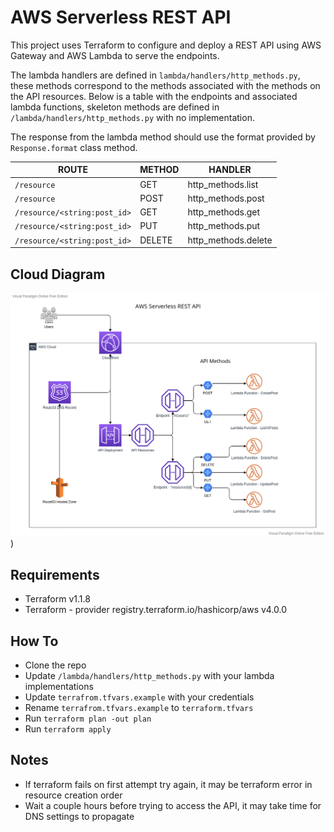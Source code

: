# AWS Serverless REST API

This project uses Terraform to configure and deploy a REST API using AWS Gateway and AWS Lambda to serve the endpoints.

The lambda handlers are defined in `lambda/handlers/http_methods.py`, these methods correspond to the methods associated with the methods on the API resources. Below is a table with the endpoints and associated lambda functions, skeleton methods are defined in `/lambda/handlers/http_methods.py` with no implementation.

The response from the lambda method should use the format provided by `Response.format` class method.

| ROUTE                        | METHOD | HANDLER             |
| ---------------------------- | ------ | ------------------- |
| `/resource`                  | GET    | http_methods.list   |
| `/resource`                  | POST   | http_methods.post   |
| `/resource/<string:post_id>` | GET    | http_methods.get    |
| `/resource/<string:post_id>` | PUT    | http_methods.put    |
| `/resource/<string:post_id>` | DELETE | http_methods.delete |

## Cloud Diagram

![alt Cloud Diagram](https://github.com/subaquatic-pierre/serverless-api/blob/main/assets/cloud-diagram.png?raw=true))

## Requirements

- Terraform v1.1.8
- Terraform - provider registry.terraform.io/hashicorp/aws v4.0.0

## How To

- Clone the repo
- Update `/lambda/handlers/http_methods.py` with your lambda implementations
- Update `terrafrom.tfvars.example` with your credentials
- Rename `terrafrom.tfvars.example` to `terraform.tfvars`
- Run
  `terraform plan -out plan`
- Run
  `terraform apply`

## Notes

- If terraform fails on first attempt try again, it may be terraform error in resource creation order
- Wait a couple hours before trying to access the API, it may take time for DNS settings to propagate
